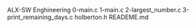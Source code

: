 ALX-SW Enghineering 0-main.c 1-main.c 2-largest_number.c 3-print_remaining_days.c holberton.h READEME.md
